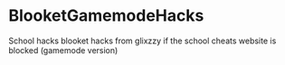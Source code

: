 # BlooketGamemodeHacks
School hacks blooket hacks from glixzzy if the school cheats website is blocked (gamemode version)
